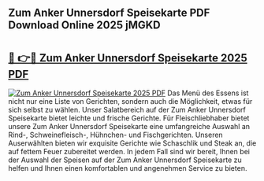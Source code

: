 ## Zum Anker Unnersdorf Speisekarte PDF Download Online 2025 jMGKD

# <h2><a href="http://gc7gbo4.nevu.top/?p=Zum+Anker+Unnersdorf+Speisekarte">🔗 👉🔴 Zum Anker Unnersdorf Speisekarte 2025 PDF</a></h2>

[![Zum Anker Unnersdorf Speisekarte 2025 PDF](https://i.imgur.com/dBaPXMq.png)](http://gc7gbo4.nevu.top/?p=Zum+Anker+Unnersdorf+Speisekarte)
Das Menü des Essens ist nicht nur eine Liste von Gerichten, sondern auch die Möglichkeit, etwas für sich selbst zu wählen. Unser Salatbereich auf der Zum Anker Unnersdorf Speisekarte bietet leichte und frische Gerichte. Für Fleischliebhaber bietet unsere Zum Anker Unnersdorf Speisekarte eine umfangreiche Auswahl an Rind-, Schweinefleisch-, Hühnchen- und Fischgerichten. Unseren Auserwählten bieten wir exquisite Gerichte wie Schaschlik und Steak an, die auf fettem Feuer zubereitet werden. In jedem Fall sind wir bereit, Ihnen bei der Auswahl der Speisen auf der Zum Anker Unnersdorf Speisekarte zu helfen und Ihnen einen komfortablen und angenehmen Service zu bieten.
